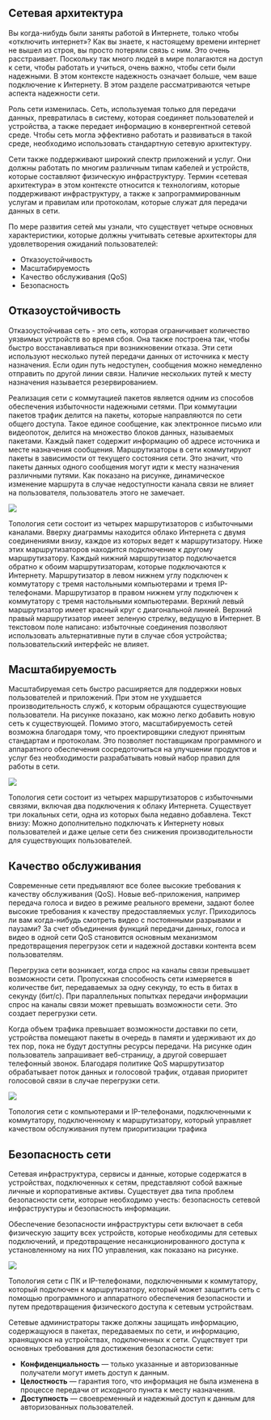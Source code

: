 <!-- verified: agorbachev 03.05.2022 -->

<!-- 1.6.1 -->
## Сетевая архитектура

Вы когда-нибудь были заняты работой в Интернете, только чтобы «отключить интернет»? Как вы знаете, к настоящему времени интернет не вышел из строя, вы просто потеряли связь с ним. Это очень расстраивает. Поскольку так много людей в мире полагаются на доступ к сети, чтобы работать и учиться, очень важно, чтобы сети были надежными. В этом контексте надежность означает больше, чем ваше подключение к Интернету. В этом разделе рассматриваются четыре аспекта надежности сети.

Роль сети изменилась. Сеть, используемая только для передачи данных, превратилась в систему, которая соединяет пользователей и устройства, а также передает информацию в конвергентной сетевой среде. Чтобы сеть могла эффективно работать и развиваться в такой среде, необходимо использовать стандартную сетевую архитектуру.

Сети также поддерживают широкий спектр приложений и услуг. Они должны работать по многим различным типам кабелей и устройств, которые составляют физическую инфраструктуру. Термин «сетевая архитектура» в этом контексте относится к технологиям, которые поддерживают инфраструктуру, а также к запрограммированным услугам и правилам или протоколам, которые служат для передачи данных в сети.

По мере развития сетей мы узнали, что существует четыре основных характеристики, которые должны учитывать сетевые архитекторы для удовлетворения ожиданий пользователей:

* Отказоустойчивость
* Масштабируемость
* Качество обслуживания (QoS)
* Безопасность

<!-- 1.6.2 -->
## Отказоустойчивость

Отказоустойчивая сеть - это сеть, которая ограничивает количество уязвимых устройств во время сбоя. Она также построена так, чтобы быстро восстанавливаться при возникновении отказа. Эти сети используют несколько путей передачи данных от источника к месту назначения. Если один путь недоступен, сообщения можно немедленно отправить по другой линии связи. Наличие нескольких путей к месту назначения называется резервированием.

Реализация сети с коммутацией пакетов является одним из способов обеспечения избыточности надежными сетями. При коммутации пакетов трафик делится на пакеты, которые направляются по сети общего доступа. Такое единое сообщение, как электронное письмо или видеопоток, делится на множество блоков данных, называемых пакетами. Каждый пакет содержит информацию об адресе источника и месте назначения сообщения. Маршрутизаторы в сети коммутируют пакеты в зависимости от текущего состояния сети. Это значит, что пакеты данных одного сообщения могут идти к месту назначения различными путями. Как показано на рисунке, динамическое изменение маршрута в случае недоступности канала связи не влияет на пользователя, пользователь этого не замечает.

![](./assets/1.6.2.png)
<!-- /courses/itn-dl/aeec9260-34fa-11eb-ad9a-f74babed41a6/af1e50c4-34fa-11eb-ad9a-f74babed41a6/assets/2d929412-1c25-11ea-81a0-ffc2c49b96bc.svg -->

Топология сети состоит из четырех маршрутизаторов с избыточными каналами. Вверху диаграммы находится облако Интернета с двумя соединениями внизу, каждое из которых ведет к маршрутизатору. Ниже этих маршрутизаторов находится подключение к другому маршрутизатору. Каждый нижний маршрутизатор подключается обратно к обоим маршрутизаторам, которые подключаются к Интернету. Маршрутизатор в левом нижнем углу подключен к коммутатору с тремя настольными компьютерами и тремя IP-телефонами. Маршрутизатор в правом нижнем углу подключен к коммутатору с тремя настольными компьютерами. Верхний левый маршрутизатор имеет красный круг с диагональной линией. Верхний правый маршрутизатор имеет зеленую стрелку, ведущую в Интернет. В текстовом поле написано: избыточные соединения позволяют использовать альтернативные пути в случае сбоя устройства; пользовательский интерфейс не влияет.


<!-- 1.6.3 -->
## Масштабируемость

Масштабируемая сеть быстро расширяется для поддержки новых пользователей и приложений. При этом не ухудшается производительность служб, к которым обращаются существующие пользователи. На рисунке показано, как можно легко добавить новую сеть к существующей. Помимо этого, масштабируемость сетей возможна благодаря тому, что проектировщики следуют принятым стандартам и протоколам. Это позволяет поставщикам программного и аппаратного обеспечения сосредоточиться на улучшении продуктов и услуг без необходимости разрабатывать новый набор правил для работы в сети.

![](./assets/1.6.3.png)
<!-- /courses/itn-dl/aeec9260-34fa-11eb-ad9a-f74babed41a6/af1e50c4-34fa-11eb-ad9a-f74babed41a6/assets/2d92e232-1c25-11ea-81a0-ffc2c49b96bc.svg -->

Топология сети состоит из четырех маршрутизаторов с избыточными связями, включая два подключения к облаку Интернета. Существует три локальных сети, одна из которых была недавно добавлена. Текст внизу: Можно дополнительно подключать к Интернету новых пользователей и даже целые сети без снижения производительности для существующих пользователей.

<!-- 1.6.4 -->
## Качество обслуживания

Современные сети предъявляют все более высокие требования к качеству обслуживания (QoS). Новые веб-приложения, например передача голоса и видео в режиме реального времени, задают более высокие требования к качеству предоставляемых услуг. Приходилось ли вам когда-нибудь смотреть видео с постоянными разрывами и паузами? За счет объединения функций передачи данных, голоса и видео в одной сети QoS становится основным механизмом предотвращения перегрузок сети и надежной доставки контента всем пользователям.

Перегрузка сети возникает, когда спрос на каналы связи превышает возможности сети. Пропускная способность сети измеряется в количестве бит, передаваемых за одну секунду, то есть в битах в секунду (бит/с). При параллельных попытках передачи информации спрос на каналы связи может превышать возможности сети. Это создает перегрузки сети.

Когда объем трафика превышает возможности доставки по сети, устройства помещают пакеты в очередь в памяти и удерживают их до тех пор, пока не будут доступны ресурсы передачи. На рисунке один пользователь запрашивает веб-страницу, а другой совершает телефонный звонок. Благодаря политике QoS маршрутизатор обрабатывает поток данных и голосовой трафик, отдавая приоритет голосовой связи в случае перегрузки сети.

![](./assets/1.6.4.png)
<!-- /courses/itn-dl/aeec9260-34fa-11eb-ad9a-f74babed41a6/af1e50c4-34fa-11eb-ad9a-f74babed41a6/assets/2d930943-1c25-11ea-81a0-ffc2c49b96bc.svg -->

Топология сети с компьютерами и IP-телефонами, подключенными к коммутатору, подключенному к маршрутизатору, который управляет качеством обслуживания путем приоритизации трафика

<!-- 1.6.5 -->
## Безопасность сети

Сетевая инфраструктура, сервисы и данные, которые содержатся в устройствах, подключенных к сетям, представляют собой важные личные и корпоративные активы. Существует два типа проблем безопасности сети, которые необходимо учесть: безопасность сетевой инфраструктуры и безопасность информации.

Обеспечение безопасности инфраструктуры сети включает в себя физическую защиту всех устройств, которые необходимы для сетевых подключений, и предотвращение несанкционированного доступа к установленному на них ПО управления, как показано на рисунке.

![](./assets/1.6.5.png)
<!-- /courses/itn-dl/aeec9260-34fa-11eb-ad9a-f74babed41a6/af1e50c4-34fa-11eb-ad9a-f74babed41a6/assets/2d935763-1c25-11ea-81a0-ffc2c49b96bc.svg -->

Топология сети с ПК и IP-телефонами, подключенными к коммутатору, который подключен к маршрутизатору, который может защитить сеть с помощью программного и аппаратного обеспечения безопасности и путем предотвращения физического доступа к сетевым устройствам.

Сетевые администраторы также должны защищать информацию, содержащуюся в пакетах, передаваемых по сети, и информацию, хранящуюся на устройствах, подключенных к сети. Существует три основных требования для достижения безопасности сети:

* **Конфиденциальность**  — только указанные и авторизованные получатели могут иметь доступ к данным.
* **Целостность**  — гарантия того, что информация не была изменена в процессе передачи от исходного пункта к месту назначения.
* **Доступность**  — своевременный и надежный доступ к данным для авторизованных пользователей.

<!-- 1.6.6 -->
<!-- quiz -->